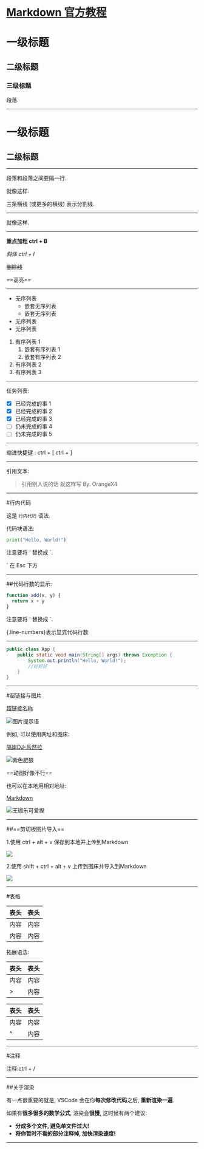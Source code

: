 # [Markdown 官方教程](https://markdown.com.cn/)

<!-- 标题的方法建议使用第一种, 即在前面加上 # -->
# 一级标题

## 二级标题

### 三级标题

段落.

---

一级标题
=======

二级标题
-------

---





段落和段落之间要隔一行.

就像这样.



三条横线 (或更多的横线) 表示分割线.

---

就像这样.

----------



**重点加粗 ctrl + B**

*斜体 ctrl + I*

~~删除线~~

==高亮==

---




* 无序列表
  * 嵌套无序列表
  * 嵌套无序列表
* 无序列表
* 无序列表

1. 有序列表 1
   1. 嵌套有序列表 1
   2. 嵌套有序列表 2
2. 有序列表 2
3. 有序列表 3

---

任务列表:

- [x] 已经完成的事 1
- [x] 已经完成的事 2
- [x] 已经完成的事 3
- [ ] 仍未完成的事 4
- [ ] 仍未完成的事 5

---

缩进快捷键 : ctrl + [    ctrl + ]

---

引用文本:

> 引用别人说的话
> 就这样写
> By. OrangeX4

---

#行内代码

这是 `行内代码` 语法.

代码块语法:

``` python
print("Hello, World!")
```

注意要将 ' 替换成 `.

` 在 Esc 下方

---

##代码行数的显示:

``` javascript {.line-numbers}
function add(x, y) {
  return x + y
}
```

注意要将 ' 替换成 `.

{.line-numbers}表示显式代码行数

---

``` java {.line-numbers}
public class App {
    public static void main(String[] args) throws Exception {
        System.out.println("Hello, World!");
        //好好好
    }
}
```

---

#超链接与图片

[超链接名称](链接地址)

![图片提示语](图片地址)

例如, 可以使用网址和图床:

[隔岸DJ-乐然拉](https://www.bilibili.com/video/BV1M64y1a7zh?from=search&seid=17876414671726321943&spm_id_from=333.337.0.0)

![紫色肥狼](https://i0.hdslb.com/bfs/album/35d66608f2a3655c9c4ce4d64ed48bf33234b4c7.jpg@518w.webp)

==动图好像不行==

也可以在本地用相对地址:

[Markdown](Markdown.md)

![王珈乐可爱捏](74d25290a1ca403fab0f7dc5f56ca2.png)

---

##==剪切板图片导入==

1.使用 ctrl + alt + v 
保存到本地并上传到Markdown

![](image/2022-02-23-18-58-51.png)

2.使用 shift + ctrl + alt + v
上传到图床并导入到Markdown

![](https://pic3.58cdn.com.cn/nowater/webim/big/n_v2d4f587a955d24016936cccb116795098.png)

---

#表格

| 表头 | 表头 |
| ---- | ---- |
| 内容 | 内容 |
| 内容 | 内容 |

拓展语法:

| 表头 | 表头 |
| ---- | ---- |
| 内容 | 内容 |
| >    | 内容 |

| 表头 | 表头 |
| ---- | ---- |
| 内容 | 内容 |
| ^    | 内容 |

---

#注释

注释:ctrl + /

<!-- 你看不见我 -->

<!-- 多行注释
就像这样 -->

---

##关于渲染

有一点很重要的就是, VSCode 会在你**每次修改代码**之后, **重新渲染一遍**.

如果有**很多很多的数学公式**, 渲染会**很慢**, 这时候有两个建议:

* **分成多个文件, 避免单文件过大!**
* **将你暂时不看的部分注释掉, 加快渲染速度!**

---































